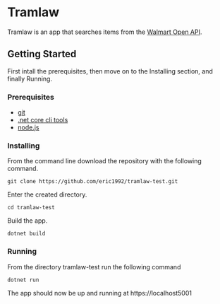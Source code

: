 # Tramlaw

Tramlaw is an app that searches items from the [Walmart Open API](https://developer.walmartlabs.com/).

## Getting Started

First intall the prerequisites, then move on to the Installing section, and finally Running.

### Prerequisites

* [git](https://git-scm.com/downloads)
* [.net core cli tools](https://dotnet.microsoft.com/download)
* [node.js](https://nodejs.org/en/download/)

### Installing

From the command line download the repository with the following command.

```
git clone https://github.com/eric1992/tramlaw-test.git
```

Enter the created directory.

```
cd tramlaw-test
```

Build the app.

```
dotnet build
```

### Running

From the directory tramlaw-test run the following command

```
dotnet run
```

The app should now be up and running at https://localhost5001

